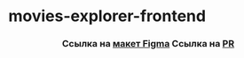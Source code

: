 # movies-explorer-frontend
<h3 align="center">Ссылка на  <a href="https://www.figma.com/file/c2IvsBvN9Zc4FO7chEdC7B/Diploma-(Copy)?node-id=891%3A3857&mode=dev">макет Figma</a>
Ссылка на  <a href="https://github.com/Suslenkov59/movies-explorer-frontend/pull/2">PR</a></h3>


